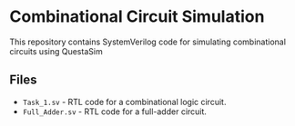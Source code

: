 # Combinational Circuit Simulation

This repository contains SystemVerilog code for simulating combinational circuits using QuestaSim

## Files
- `Task_1.sv` - RTL code for a combinational logic circuit.
- `Full_Adder.sv` - RTL code for a full-adder circuit.
